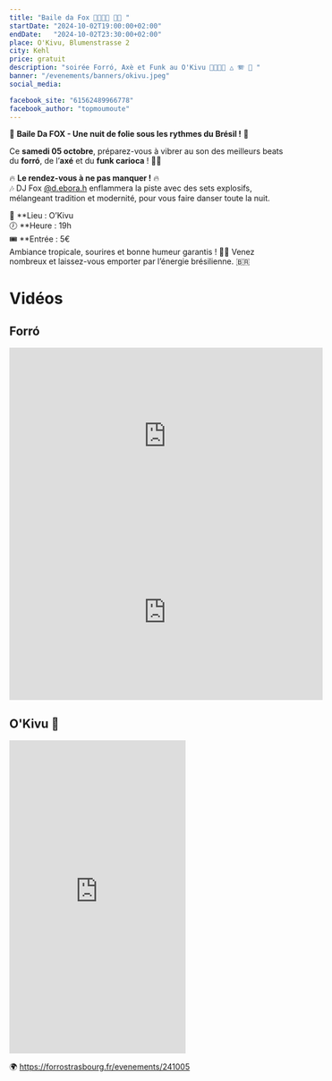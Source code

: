 ```yaml
---
title: "Baile da Fox 💃🇧🇷🕺 📌🍍 "
startDate: "2024-10-02T19:00:00+02:00"
endDate:   "2024-10-02T23:30:00+02:00"
place: O'Kivu, Blumenstrasse 2
city: Kehl
price: gratuit
description: "soirée Forró, Axè et Funk au O'Kivu 💃🇧🇷🕺 △ 🪗 🥁 "
banner: "/evenements/banners/okivu.jpeg"
social_media:

facebook_site: "61562489966778"
facebook_author: "topmoumoute"
---
```


🌟 **Baile Da FOX - Une nuit de folie sous les rythmes du Brésil !** 🌟  

Ce **samedi 05 octobre**, préparez-vous à vibrer au son des meilleurs beats du **forró**, de l’**axé** et du **funk carioca** ! 💃🕺  

🔥 **Le rendez-vous à ne pas manquer !** 🔥  
🎶 DJ Fox [@d.ebora.h](https://instagram.com/d.ebora.h) enflammera la piste avec des sets explosifs, mélangeant tradition et modernité, pour vous faire danser toute la nuit.  

📍 **Lieu : O’Kivu  
🕖 **Heure : 19h  
🎟️ **Entrée : 5€  
Ambiance tropicale, sourires et bonne humeur garantis ! 🌴🎉 Venez nombreux et laissez-vous emporter par l’énergie brésilienne. 🇧🇷 

# Vidéos

## Forró

<iframe width="560" height="315" src="https://www.youtube.com/embed/xCM17UIY6UU" title="YouTube video player" frameborder="0" allow="accelerometer; autoplay; clipboard-write; encrypted-media; gyroscope; picture-in-picture; web-share" referrerpolicy="strict-origin-when-cross-origin" allowfullscreen></iframe>

<iframe width="560" height="315" src="https://www.youtube.com/embed/9O15k6Me0EY" title="YouTube video player" frameborder="0" allow="accelerometer; autoplay; clipboard-write; encrypted-media; gyroscope; picture-in-picture; web-share" referrerpolicy="strict-origin-when-cross-origin" allowfullscreen></iframe>

## O'Kivu 🍍

<iframe width="315" height="560" src="https://youtube.com/embed/ZsR3eWwxAv8" title="YouTube video player" frameborder="0" allow="accelerometer; autoplay; clipboard-write; encrypted-media; gyroscope; picture-in-picture; web-share" referrerpolicy="strict-origin-when-cross-origin" allowfullscreen></iframe>

🌍 https://forrostrasbourg.fr/evenements/241005
